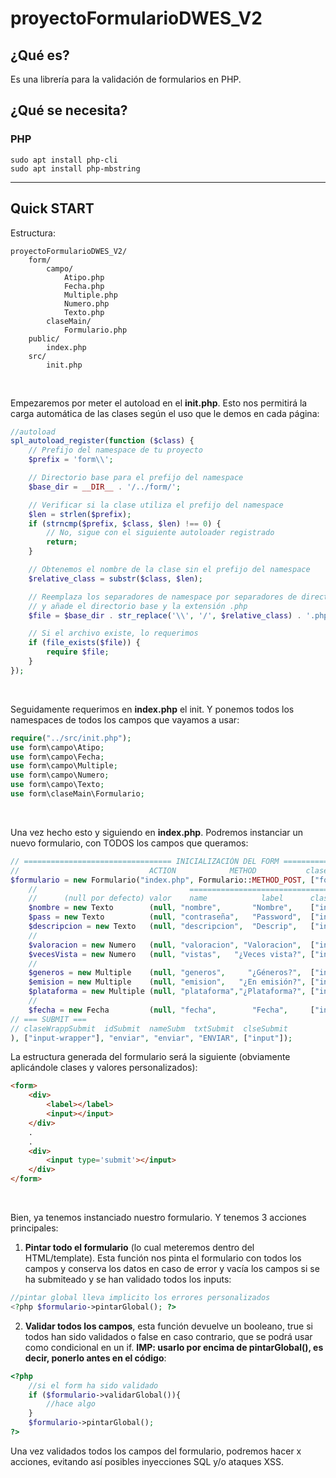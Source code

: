 # proyectoFormularioDWES_V2
## ¿Qué es?
Es una librería para la validación de formularios en PHP.
## ¿Qué se necesita?
### PHP
```
sudo apt install php-cli
sudo apt install php-mbstring
```
<hr>

## Quick START
Estructura:
```
proyectoFormularioDWES_V2/
    form/
        campo/
            Atipo.php
            Fecha.php
            Multiple.php
            Numero.php
            Texto.php
        claseMain/
            Formulario.php
    public/
        index.php
    src/
        init.php
```
<br>

Empezaremos por meter el autoload en el <b>init.php</b>. Esto nos permitirá la carga automática de las clases según el uso que le demos en cada página:
```php
//autoload
spl_autoload_register(function ($class) {
    // Prefijo del namespace de tu proyecto
    $prefix = 'form\\';

    // Directorio base para el prefijo del namespace
    $base_dir = __DIR__ . '/../form/';

    // Verificar si la clase utiliza el prefijo del namespace
    $len = strlen($prefix);
    if (strncmp($prefix, $class, $len) !== 0) {
        // No, sigue con el siguiente autoloader registrado
        return;
    }

    // Obtenemos el nombre de la clase sin el prefijo del namespace
    $relative_class = substr($class, $len);

    // Reemplaza los separadores de namespace por separadores de directorios en el nombre de la clase,
    // y añade el directorio base y la extensión .php
    $file = $base_dir . str_replace('\\', '/', $relative_class) . '.php';

    // Si el archivo existe, lo requerimos
    if (file_exists($file)) {
        require $file;
    }
});
```
<br>

Seguidamente requerimos en <b>index.php</b> el init. Y ponemos todos los namespaces de todos los campos que vayamos a usar:
```php
require("../src/init.php");
use form\campo\Atipo;
use form\campo\Fecha;
use form\campo\Multiple;
use form\campo\Numero;
use form\campo\Texto;
use form\claseMain\Formulario;
```
<br>

Una vez hecho esto y siguiendo en <b>index.php</b>. Podremos instanciar un nuevo formulario, con TODOS los campos que queramos:
```php
// ================================= INICIALIZACIÓN DEL FORM =================================
//                             ACTION            METHOD           clases-css-form  CAMPOS
$formulario = new Formulario("index.php", Formulario::METHOD_POST, ["formulario"], array(
    //                                  ================================ COMÚN ================================ // ======================== ESPECÍFICO ========================
    //      (null por defecto) valor    name            label      clases-css-wrapper  clases-css-input      tipoCampo       placeholder         regex
    $nombre = new Texto        (null, "nombre",       "Nombre",    ["input-wrapper"],  ["input"],         Texto::TYPE_TEXT, "Tu nombre...",  Texto::DEFAULT_PATTERN_25),
    $pass = new Texto          (null, "contraseña",   "Password",  ["input-wrapper"],  ["input"],         Texto::TYPE_PSWD, "Tu contra...",  Texto::DEFAULT_PATTERN_25),
    $descripcion = new Texto   (null, "descripcion",  "Descrip",   ["input-wrapper"],  ["input"],         Texto::TYPE_TAREA,"La desc...",    Texto::DEFAULT_PATTERN_500),
    //                                                                                                        tipoCampo            min                     max
    $valoracion = new Numero   (null, "valoracion", "Valoracion",  ["input-wrapper"],  ["input"],         Numero::TYPE_RANGE, Numero::MIN_DEFAULT_0, Numero::MAX_10),
    $vecesVista = new Numero   (null, "vistas",   "¿Veces vista?", ["input-wrapper"],  ["input"],         Numero::TYPE_NUMBER, Numero::MIN_DEFAULT_0, Numero::MAX_10),
    //                                                                                                  clase-wrapper(chboxes)     tipoCampo                     array (checkboxes, radios, selects)                                               
    $generos = new Multiple    (null, "generos",     "¿Géneros?",  ["input-wrapper"],  [""],              ["input-multiple"], Multiple::TYPE_CHECKBOX, ["Comedia", "Terror", "Misterio", "Suspense", "Acción", "Otros"]),
    $emision = new Multiple    (null, "emision",   "¿En emisión?", ["input-wrapper"],  [""],              ["input-multiple"], Multiple::TYPE_RADIO,    ["Sí", "No"]),
    $plataforma = new Multiple (null, "plataforma","¿Plataforma?", ["input-wrapper"],  [""],              ["input-multiple"], Multiple::TYPE_SELECT,   ["Netflix","HBO","Piratilla","Otros"]),
    //                                                                                                                f_ini             f_fin
    $fecha = new Fecha         (null, "fecha",        "Fecha",     ["input-wrapper"],  ["input"],         Fecha::NOW, Fecha::PLUS_ONE_WEEK)
// === SUBMIT ===
// claseWrappSubmit  idSubmit  nameSubm  txtSubmit  clseSubmit
), ["input-wrapper"], "enviar", "enviar", "ENVIAR", ["input"]);
```
La estructura generada del formulario será la siguiente (obviamente aplicándole clases y valores personalizados):
```html
<form>
    <div>
        <label></label>
        <input></input>
    </div>
    .
    .
    <div>
        <input type='submit'></input>
    </div>
</form>
```
<br>

Bien, ya tenemos instanciado nuestro formulario. Y tenemos 3 acciones principales:
1. <b>Pintar todo el formulario</b> (lo cual meteremos dentro del HTML/template). Esta función nos pinta el formulario con todos los campos y conserva los datos en caso de error y vacía los campos si se ha submiteado y se han validado todos los inputs:
```php
//pintar global lleva implicito los errores personalizados
<?php $formulario->pintarGlobal(); ?>
```
2. <b>Validar todos los campos</b>, esta función devuelve un booleano, true si todos han sido validados o false en caso contrario, que se podrá usar como condicional en un if. <b>IMP: usarlo por encima de pintarGlobal(), es decir, ponerlo antes en el código</b>:
```php
<?php
    //si el form ha sido validado
    if ($formulario->validarGlobal()){
        //hace algo
    }
    $formulario->pintarGlobal();
?>
```

Una vez validados todos los campos del formulario, podremos hacer x acciones, evitando así posibles inyecciones SQL y/o ataques XSS.